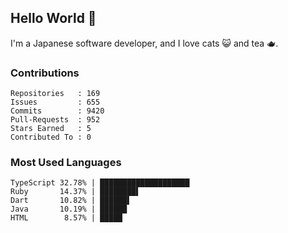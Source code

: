 ## Hello World 👋

I'm a Japanese software developer, and I love cats 😺 and tea 🫖.

### Contributions

    Repositories   : 169
    Issues         : 655
    Commits        : 9420
    Pull-Requests  : 952
    Stars Earned   : 5
    Contributed To : 0

### Most Used Languages

    TypeScript 32.78% | ████████████████████
    Ruby       14.37% | ████████▌
    Dart       10.82% | ██████▌
    Java       10.19% | ██████
    HTML        8.57% | █████
